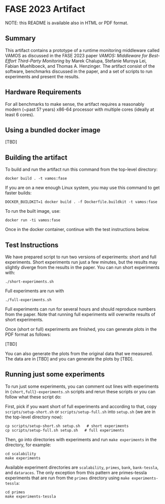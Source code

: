 # FASE 2023 Artifact

NOTE: this README is available also in HTML or PDF format.

## Summary

This artifact contains a prototype of a runtime monitoring middleware called
VAMOS as discussed in the FASE 2023 paper _VAMOS: Middleware for Best-Effort
Third-Party Monitoring_ by Marek Chalupa, Stefanie Muroya Lei, Fabian
Muehlboeck, and Thomas A. Henzinger. The artifact consist of the software,
benchmarks discussed in the paper, and a set of scripts to run experiments
and present the results.

## Hardware Requirements

For all benchmarks to make sense, the artifact requires a reasonably modern
(~past 5? years) x86-64 processor with multiple cores (ideally at least 6 cores).


## Using a bundled docker image

[TBD]

## Building the artifact

To build and run the artifact run this command from the top-level directory:

```
docker build . -t vamos:fase
```

If you are on a new enough Linux system, you may use this command to get
faster builds:

```
DOCKER_BUILDKIT=1 docker build . -f Dockerfile.buildkit -t vamos:fase
```

To run the built image, use:

```
docker run -ti vamos:fase
```

Once in the docker container, continue with the test instructions below.

## Test Instructions

We have prepared script to run two versions of experiments: short and full
experiments. Short experiments run just a few minutes, but the results
may slightly diverge from the results in the paper. You can run short experiments
with:

```
./short-experiments.sh
```

Full experiments are run with

```
./full-experiments.sh
```

Full experiments can run for several hours and should reproduce numbers from
the paper. Note that running full experiments will overwrite results of short
experiments.

Once (short or full) experiments are finished, you can generate plots in the
PDF format as follows:

[TBD]

You can also generate the plots from the original data that we measured.
The data are in [TBD] and you can generate the plots by [TBD].

## Running just some experiments

To run just some experiments, you can comment out lines with experiments in
`{short,full}-experiments.sh` scripts and rerun these scripts or you can follow
what these script do:

First, pick if you want short of full experiments and according to that, copy
`scripts/setup-short.sh` or `scripts/setup-full.sh` into `setup.sh` (we are in
the top-level directory now):

```
cp scripts/setup-short.sh setup.sh   # short experiments
cp scripts/setup-full.sh setup.sh   # full experiments
```

Then, go into directories with experiments and run `make experiments` in the directory, for example:

```
cd scalability
make experiments
```

Available experiment directories are `scalability`, `primes`, `bank`,
`bank-tessla`, and `dataraces`. The only exception from this pattern are
primes-tessla experiments that are run from the `primes` directory using `make
experiments-tessla`:

```
cd primes
make experiments-tessla
```
